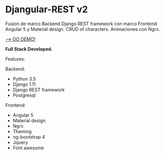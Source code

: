 # Djangular-REST v2
Fusion de marco Backend Django REST framework con marco Frontend Angular 5 y Material design.
CRUD of characters.
Animaciones con Ngrx.



<a target="_blank" href="https://djangular-rest.herokuapp.com/" >--> GO DEMO!</a>

<b>Full Stack Developed.</b> 

Features:

Backend:
- Python 3.5
- Django 1.11
- Django REST framework
- Postgresql

Frontend:
- Angular 5
- Material design
- Ngrx
- Theming
- ng-bootstrap 4
- Jquery
- Font awesome
